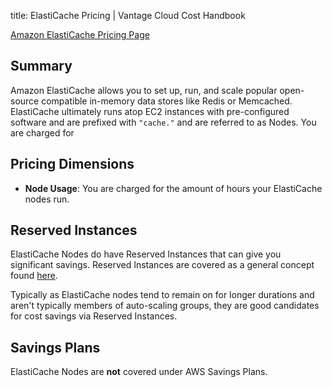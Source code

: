 title: ElastiCache Pricing | Vantage Cloud Cost Handbook

[Amazon ElastiCache Pricing Page](https://aws.amazon.com/elasticache/pricing/)

## Summary

Amazon ElastiCache allows you to set up, run, and scale popular open-source compatible in-memory data stores like Redis or Memcached. ElastiCache ultimately runs atop EC2 instances with pre-configured software and are prefixed with `"cache."` and are referred to as Nodes. You are charged for 

## Pricing Dimensions

* **Node Usage**: You are charged for the amount of hours your ElastiCache nodes run.


## Reserved Instances
ElastiCache Nodes do have Reserved Instances that can give you significant savings. Reserved Instances are covered as a general concept found [here](../concepts/reserved-instances.md). 

Typically as ElastiCache nodes tend to remain on for longer durations and aren't typically members of auto-scaling groups, they are good candidates for cost savings via Reserved Instances. 


## Savings Plans
ElastiCache Nodes are **not** covered under AWS Savings Plans. 